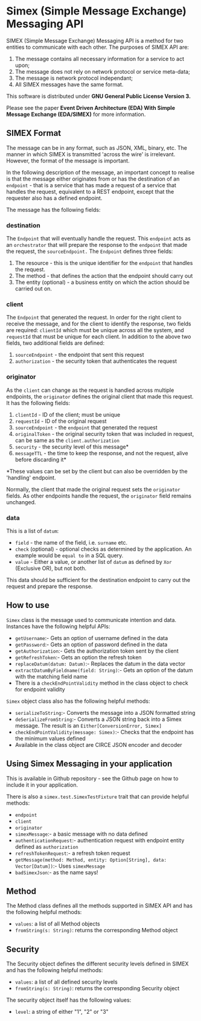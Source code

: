 # Simex (Simple Message Exchange) Messaging API
SIMEX (Simple Message Exchange) Messaging API is a method for two entities to communicate with each other. The purposes of
SIMEX API are:

1. The message contains all necessary information for a service to act upon;
2. The message does not rely on network protocol or service meta-data;
3. The message is network protocol independant;
4. All SIMEX messages have the same format.

This software is distributed under **GNU General Public License Version 3.**

Please see the paper **Event Driven Architecture (EDA) With Simple Message Exchange (EDA/SIMEX)** for more 
information.

## SIMEX Format
The message can be in any format, such as JSON, XML, binary, etc. The manner in which SIMEX is transmitted 'across the wire'
is irrelevant. However, the format of the message is important.

In the following description of the message, an important concept to realise is that the message either originates from
or has the destination of an `endpoint` - that is a service that has made a request of a service that handles the request, equivalent
to a REST endpoint, except that the requester also has a defined endpoint.

The message has the following fields:
### destination
The `Endpoint` that will eventually handle the request. This `endpoint` acts as an `orchestrator` that will prepare the 
response to the `endpoint` that made the request, the `sourceEndpoint.`
The `Endpoint` defines three fields:
1. The resource - this is the unique identifier for the `endpoint` that handles the request.
2. The method - that defines the action that the endpoint should carry out
3. The entity (optional) - a business entity on which the action should be carried out on.

### client
The `Endpoint` that generated the request. In order for the right client to receive the message, and for the client to
identify the response, two fields are required: `clientId` which must be unique across all the system, and `requestId` that 
must be unique for each client.
In addition to the above two fields, two additional fields are defined:
1. `sourceEndpoint` - the endpoint that sent this request
2. `authorization` - the security token that authenticates the request

### originator
As the `client` can change as the request is handled across multiple endpoints, the `originator` defines the original client
that made this request. It has the following fields:
1. `clientId` - ID of the client; must be unique
2. `requestId` - ID of the original request
3. `sourceEndpoint` - the `endpoint` that generated the request
4. `originalToken` - the original security token that was included in request, can be same as the `client.authorization`
5. `security` - the security level of this message*
6. `messageTTL` - the time to keep the response, and not the request, alive before discarding it*

*These values can be set by the client but can also be overridden by the 'handling' endpoint.

Normally, the client that made the original request sets the `originator` fields. As other endpoints handle the request,
the `originator` field remains unchanged.

### data
This is a list of `datum`:

* `field` - the name of the field, i.e. `surname` etc.
* `check` (optional) - optional checks as determined by the application. An example would be `equal to` in a SQL query.
* `value` - Either a value, or another list of `datum` as defined by `Xor` (Exclusive OR), but not both.

This data should be sufficient for the destination endpoint to carry out the request and prepare the response.

## How to use

`Simex` class is the message used to communicate intention and data. Instances have the following helpful APIs:

* `getUsername`:- Gets an option of username defined in the data
* `getPassword`:- Gets an option of password defined in the data
* `getAuthorization`:- Gets the authorization token sent by the client
* `getRefreshToken`:- Gets an option the refresh token
* `replaceDatum(datum: Datum)`:- Replaces the datum in the data vector
* `extractDatumByFieldname(field: String)`:- Gets an option of the datum with the matching field name
* There is a `checkEndPointValidity` method in the class object to check for endpoint validity

`Simex` object class also has the following helpful methods:

* `serializeToString`:- Converts the message into a JSON formatted string
* `deSerializeFromString`:- Converts a JSON string back into a Simex message. The result is an `Either[ConversionError, Simex]`
* `checkEndPointValidity(message: Simex)`:- Checks that the endpoint has the minimum values defined
* Available in the class object are CIRCE JSON encoder and decoder

## Using Simex Messaging in your application
This is available in Github repository - see the Github page on how to include it in your application.

There is also a `simex.test.SimexTestFixture` trait that can provide helpful methods:

* `endpoint`
* `client`
* `originator`
* `simexMessage`:- a basic message with no data defined
* `authenticationRequest`:- authentication request with endpoint entity defined as `authorization`
* `refreshTokenRequest`:- a refresh token request
* `getMessage(method: Method, entity: Option[String], data: Vector[Datum])`:- Uses `simexMessage`
* `badSimexJson`:- as the name says!

## Method
The Method class defines all the methods supported in SIMEX API and has the following helpful methods:
* `values`: a list of all Method objects
* `fromString(s: String)`: returns the corresponding Method object

## Security
The Security object defines the different security levels defined in SIMEX and has the following helpful methods:
* `values`: a list of all defined security levels
* `fromString(s: String)`: returns the corresponding Security object

The security object itself has the following values:
* `level`: a string of either "1", "2" or "3"